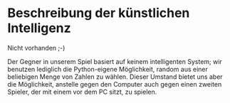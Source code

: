 # Beschreibung der künstlichen Intelligenz

Nicht vorhanden ;-)

Der Gegner in unserem Spiel basiert auf keinem intelligenten System; wir benutzen lediglich die Python-eigene Möglichkeit, random aus einer beliebigen Menge von Zahlen zu wählen. Dieser Umstand bietet uns aber die Möglichkeit, anstelle gegen den Computer auch gegen einen zweiten Spieler, der mit einem vor dem PC sitzt, zu spielen.